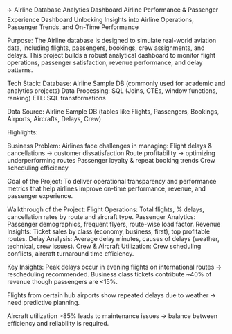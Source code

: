 ✈️ Airline Database Analytics Dashboard
Airline Performance & Passenger Experience Dashboard
Unlocking Insights into Airline Operations, Passenger Trends, and On-Time Performance

Purpose:
The Airline database is designed to simulate real-world aviation data, including flights, passengers, bookings, crew assignments, and delays. This project builds a robust analytical dashboard to monitor flight operations, passenger satisfaction, revenue performance, and delay patterns.

Tech Stack:
Database: Airline Sample DB (commonly used for academic and analytics projects)
Data Processing: SQL (Joins, CTEs, window functions, ranking)
ETL: SQL transformations

Data Source:
Airline Sample DB (tables like Flights, Passengers, Bookings, Airports, Aircrafts, Delays, Crew)

Highlights:

Business Problem:
Airlines face challenges in managing:
Flight delays & cancellations → customer dissatisfaction
Route profitability → optimizing underperforming routes
Passenger loyalty & repeat booking trends
Crew scheduling efficiency

Goal of the Project:
To deliver operational transparency and performance metrics that help airlines improve on-time performance, revenue, and passenger experience.

Walkthrough of the Project:
Flight Operations: Total flights, % delays, cancellation rates by route and aircraft type.
Passenger Analytics: Passenger demographics, frequent flyers, route-wise load factor.
Revenue Insights: Ticket sales by class (economy, business, first), top profitable routes.
Delay Analysis: Average delay minutes, causes of delays (weather, technical, crew issues).
Crew & Aircraft Utilization: Crew scheduling conflicts, aircraft turnaround time efficiency.

Key Insights:
Peak delays occur in evening flights on international routes → rescheduling recommended.
Business class tickets contribute ~40% of revenue though passengers are <15%.

Flights from certain hub airports show repeated delays due to weather → need predictive planning.

Aircraft utilization >85% leads to maintenance issues → balance between efficiency and reliability is required.
